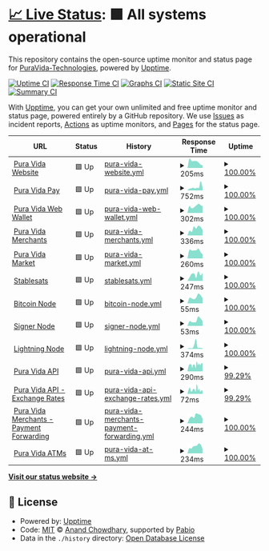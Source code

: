 # [📈 Live Status](https://PuraVida-Technologies.github.io/pura-vida-status): <!--live status--> **🟩 All systems operational**

This repository contains the open-source uptime monitor and status page for [PuraVida-Technologies](https://PuraVida-Technologies.github.io/pura-vida-status), powered by [Upptime](https://github.com/upptime/upptime).

[![Uptime CI](https://github.com/PuraVida-Technologies/pura-vida-status/workflows/Uptime%20CI/badge.svg)](https://github.com/PuraVida-Technologies/pura-vida-status/actions?query=workflow%3A%22Uptime+CI%22)
[![Response Time CI](https://github.com/PuraVida-Technologies/pura-vida-status/workflows/Response%20Time%20CI/badge.svg)](https://github.com/PuraVida-Technologies/pura-vida-status/actions?query=workflow%3A%22Response+Time+CI%22)
[![Graphs CI](https://github.com/PuraVida-Technologies/pura-vida-status/workflows/Graphs%20CI/badge.svg)](https://github.com/PuraVida-Technologies/pura-vida-status/actions?query=workflow%3A%22Graphs+CI%22)
[![Static Site CI](https://github.com/PuraVida-Technologies/pura-vida-status/workflows/Static%20Site%20CI/badge.svg)](https://github.com/PuraVida-Technologies/pura-vida-status/actions?query=workflow%3A%22Static+Site+CI%22)
[![Summary CI](https://github.com/PuraVida-Technologies/pura-vida-status/workflows/Summary%20CI/badge.svg)](https://github.com/PuraVida-Technologies/pura-vida-status/actions?query=workflow%3A%22Summary+CI%22)

With [Upptime](https://upptime.js.org), you can get your own unlimited and free uptime monitor and status page, powered entirely by a GitHub repository. We use [Issues](https://github.com/PuraVida-Technologies/pura-vida-status/issues) as incident reports, [Actions](https://github.com/PuraVida-Technologies/pura-vida-status/actions) as uptime monitors, and [Pages](https://PuraVida-Technologies.github.io/pura-vida-status) for the status page.

<!--start: status pages-->
<!-- This summary is generated by Upptime (https://github.com/upptime/upptime) -->
<!-- Do not edit this manually, your changes will be overwritten -->
<!-- prettier-ignore -->
| URL | Status | History | Response Time | Uptime |
| --- | ------ | ------- | ------------- | ------ |
| <img alt="" src="https://icons.duckduckgo.com/ip3/puravidabitcoin.io.ico" height="13"> [Pura Vida Website](https://puravidabitcoin.io/) | 🟩 Up | [pura-vida-website.yml](https://github.com/PuraVida-Technologies/pura-vida-status/commits/HEAD/history/pura-vida-website.yml) | <details><summary><img alt="Response time graph" src="./graphs/pura-vida-website/response-time-week.png" height="20"> 205ms</summary><br><a href="https://status.puravidabitcoin.io/history/pura-vida-website"><img alt="Response time 331" src="https://img.shields.io/endpoint?url=https%3A%2F%2Fraw.githubusercontent.com%2FPuraVida-Technologies%2Fpura-vida-status%2FHEAD%2Fapi%2Fpura-vida-website%2Fresponse-time.json"></a><br><a href="https://status.puravidabitcoin.io/history/pura-vida-website"><img alt="24-hour response time 87" src="https://img.shields.io/endpoint?url=https%3A%2F%2Fraw.githubusercontent.com%2FPuraVida-Technologies%2Fpura-vida-status%2FHEAD%2Fapi%2Fpura-vida-website%2Fresponse-time-day.json"></a><br><a href="https://status.puravidabitcoin.io/history/pura-vida-website"><img alt="7-day response time 205" src="https://img.shields.io/endpoint?url=https%3A%2F%2Fraw.githubusercontent.com%2FPuraVida-Technologies%2Fpura-vida-status%2FHEAD%2Fapi%2Fpura-vida-website%2Fresponse-time-week.json"></a><br><a href="https://status.puravidabitcoin.io/history/pura-vida-website"><img alt="30-day response time 188" src="https://img.shields.io/endpoint?url=https%3A%2F%2Fraw.githubusercontent.com%2FPuraVida-Technologies%2Fpura-vida-status%2FHEAD%2Fapi%2Fpura-vida-website%2Fresponse-time-month.json"></a><br><a href="https://status.puravidabitcoin.io/history/pura-vida-website"><img alt="1-year response time 200" src="https://img.shields.io/endpoint?url=https%3A%2F%2Fraw.githubusercontent.com%2FPuraVida-Technologies%2Fpura-vida-status%2FHEAD%2Fapi%2Fpura-vida-website%2Fresponse-time-year.json"></a></details> | <details><summary><a href="https://status.puravidabitcoin.io/history/pura-vida-website">100.00%</a></summary><a href="https://status.puravidabitcoin.io/history/pura-vida-website"><img alt="All-time uptime 100.00%" src="https://img.shields.io/endpoint?url=https%3A%2F%2Fraw.githubusercontent.com%2FPuraVida-Technologies%2Fpura-vida-status%2FHEAD%2Fapi%2Fpura-vida-website%2Fuptime.json"></a><br><a href="https://status.puravidabitcoin.io/history/pura-vida-website"><img alt="24-hour uptime 100.00%" src="https://img.shields.io/endpoint?url=https%3A%2F%2Fraw.githubusercontent.com%2FPuraVida-Technologies%2Fpura-vida-status%2FHEAD%2Fapi%2Fpura-vida-website%2Fuptime-day.json"></a><br><a href="https://status.puravidabitcoin.io/history/pura-vida-website"><img alt="7-day uptime 100.00%" src="https://img.shields.io/endpoint?url=https%3A%2F%2Fraw.githubusercontent.com%2FPuraVida-Technologies%2Fpura-vida-status%2FHEAD%2Fapi%2Fpura-vida-website%2Fuptime-week.json"></a><br><a href="https://status.puravidabitcoin.io/history/pura-vida-website"><img alt="30-day uptime 100.00%" src="https://img.shields.io/endpoint?url=https%3A%2F%2Fraw.githubusercontent.com%2FPuraVida-Technologies%2Fpura-vida-status%2FHEAD%2Fapi%2Fpura-vida-website%2Fuptime-month.json"></a><br><a href="https://status.puravidabitcoin.io/history/pura-vida-website"><img alt="1-year uptime 100.00%" src="https://img.shields.io/endpoint?url=https%3A%2F%2Fraw.githubusercontent.com%2FPuraVida-Technologies%2Fpura-vida-status%2FHEAD%2Fapi%2Fpura-vida-website%2Fuptime-year.json"></a></details>
| <img alt="" src="https://icons.duckduckgo.com/ip3/pay.puravidabitcoin.io.ico" height="13"> [Pura Vida Pay](https://pay.puravidabitcoin.io/) | 🟩 Up | [pura-vida-pay.yml](https://github.com/PuraVida-Technologies/pura-vida-status/commits/HEAD/history/pura-vida-pay.yml) | <details><summary><img alt="Response time graph" src="./graphs/pura-vida-pay/response-time-week.png" height="20"> 752ms</summary><br><a href="https://status.puravidabitcoin.io/history/pura-vida-pay"><img alt="Response time 429" src="https://img.shields.io/endpoint?url=https%3A%2F%2Fraw.githubusercontent.com%2FPuraVida-Technologies%2Fpura-vida-status%2FHEAD%2Fapi%2Fpura-vida-pay%2Fresponse-time.json"></a><br><a href="https://status.puravidabitcoin.io/history/pura-vida-pay"><img alt="24-hour response time 615" src="https://img.shields.io/endpoint?url=https%3A%2F%2Fraw.githubusercontent.com%2FPuraVida-Technologies%2Fpura-vida-status%2FHEAD%2Fapi%2Fpura-vida-pay%2Fresponse-time-day.json"></a><br><a href="https://status.puravidabitcoin.io/history/pura-vida-pay"><img alt="7-day response time 752" src="https://img.shields.io/endpoint?url=https%3A%2F%2Fraw.githubusercontent.com%2FPuraVida-Technologies%2Fpura-vida-status%2FHEAD%2Fapi%2Fpura-vida-pay%2Fresponse-time-week.json"></a><br><a href="https://status.puravidabitcoin.io/history/pura-vida-pay"><img alt="30-day response time 684" src="https://img.shields.io/endpoint?url=https%3A%2F%2Fraw.githubusercontent.com%2FPuraVida-Technologies%2Fpura-vida-status%2FHEAD%2Fapi%2Fpura-vida-pay%2Fresponse-time-month.json"></a><br><a href="https://status.puravidabitcoin.io/history/pura-vida-pay"><img alt="1-year response time 455" src="https://img.shields.io/endpoint?url=https%3A%2F%2Fraw.githubusercontent.com%2FPuraVida-Technologies%2Fpura-vida-status%2FHEAD%2Fapi%2Fpura-vida-pay%2Fresponse-time-year.json"></a></details> | <details><summary><a href="https://status.puravidabitcoin.io/history/pura-vida-pay">100.00%</a></summary><a href="https://status.puravidabitcoin.io/history/pura-vida-pay"><img alt="All-time uptime 100.00%" src="https://img.shields.io/endpoint?url=https%3A%2F%2Fraw.githubusercontent.com%2FPuraVida-Technologies%2Fpura-vida-status%2FHEAD%2Fapi%2Fpura-vida-pay%2Fuptime.json"></a><br><a href="https://status.puravidabitcoin.io/history/pura-vida-pay"><img alt="24-hour uptime 100.00%" src="https://img.shields.io/endpoint?url=https%3A%2F%2Fraw.githubusercontent.com%2FPuraVida-Technologies%2Fpura-vida-status%2FHEAD%2Fapi%2Fpura-vida-pay%2Fuptime-day.json"></a><br><a href="https://status.puravidabitcoin.io/history/pura-vida-pay"><img alt="7-day uptime 100.00%" src="https://img.shields.io/endpoint?url=https%3A%2F%2Fraw.githubusercontent.com%2FPuraVida-Technologies%2Fpura-vida-status%2FHEAD%2Fapi%2Fpura-vida-pay%2Fuptime-week.json"></a><br><a href="https://status.puravidabitcoin.io/history/pura-vida-pay"><img alt="30-day uptime 100.00%" src="https://img.shields.io/endpoint?url=https%3A%2F%2Fraw.githubusercontent.com%2FPuraVida-Technologies%2Fpura-vida-status%2FHEAD%2Fapi%2Fpura-vida-pay%2Fuptime-month.json"></a><br><a href="https://status.puravidabitcoin.io/history/pura-vida-pay"><img alt="1-year uptime 100.00%" src="https://img.shields.io/endpoint?url=https%3A%2F%2Fraw.githubusercontent.com%2FPuraVida-Technologies%2Fpura-vida-status%2FHEAD%2Fapi%2Fpura-vida-pay%2Fuptime-year.json"></a></details>
| <img alt="" src="https://icons.duckduckgo.com/ip3/wallet.puravidabitcoin.io.ico" height="13"> [Pura Vida Web Wallet](https://wallet.puravidabitcoin.io/) | 🟩 Up | [pura-vida-web-wallet.yml](https://github.com/PuraVida-Technologies/pura-vida-status/commits/HEAD/history/pura-vida-web-wallet.yml) | <details><summary><img alt="Response time graph" src="./graphs/pura-vida-web-wallet/response-time-week.png" height="20"> 302ms</summary><br><a href="https://status.puravidabitcoin.io/history/pura-vida-web-wallet"><img alt="Response time 276" src="https://img.shields.io/endpoint?url=https%3A%2F%2Fraw.githubusercontent.com%2FPuraVida-Technologies%2Fpura-vida-status%2FHEAD%2Fapi%2Fpura-vida-web-wallet%2Fresponse-time.json"></a><br><a href="https://status.puravidabitcoin.io/history/pura-vida-web-wallet"><img alt="24-hour response time 300" src="https://img.shields.io/endpoint?url=https%3A%2F%2Fraw.githubusercontent.com%2FPuraVida-Technologies%2Fpura-vida-status%2FHEAD%2Fapi%2Fpura-vida-web-wallet%2Fresponse-time-day.json"></a><br><a href="https://status.puravidabitcoin.io/history/pura-vida-web-wallet"><img alt="7-day response time 302" src="https://img.shields.io/endpoint?url=https%3A%2F%2Fraw.githubusercontent.com%2FPuraVida-Technologies%2Fpura-vida-status%2FHEAD%2Fapi%2Fpura-vida-web-wallet%2Fresponse-time-week.json"></a><br><a href="https://status.puravidabitcoin.io/history/pura-vida-web-wallet"><img alt="30-day response time 299" src="https://img.shields.io/endpoint?url=https%3A%2F%2Fraw.githubusercontent.com%2FPuraVida-Technologies%2Fpura-vida-status%2FHEAD%2Fapi%2Fpura-vida-web-wallet%2Fresponse-time-month.json"></a><br><a href="https://status.puravidabitcoin.io/history/pura-vida-web-wallet"><img alt="1-year response time 250" src="https://img.shields.io/endpoint?url=https%3A%2F%2Fraw.githubusercontent.com%2FPuraVida-Technologies%2Fpura-vida-status%2FHEAD%2Fapi%2Fpura-vida-web-wallet%2Fresponse-time-year.json"></a></details> | <details><summary><a href="https://status.puravidabitcoin.io/history/pura-vida-web-wallet">100.00%</a></summary><a href="https://status.puravidabitcoin.io/history/pura-vida-web-wallet"><img alt="All-time uptime 100.00%" src="https://img.shields.io/endpoint?url=https%3A%2F%2Fraw.githubusercontent.com%2FPuraVida-Technologies%2Fpura-vida-status%2FHEAD%2Fapi%2Fpura-vida-web-wallet%2Fuptime.json"></a><br><a href="https://status.puravidabitcoin.io/history/pura-vida-web-wallet"><img alt="24-hour uptime 100.00%" src="https://img.shields.io/endpoint?url=https%3A%2F%2Fraw.githubusercontent.com%2FPuraVida-Technologies%2Fpura-vida-status%2FHEAD%2Fapi%2Fpura-vida-web-wallet%2Fuptime-day.json"></a><br><a href="https://status.puravidabitcoin.io/history/pura-vida-web-wallet"><img alt="7-day uptime 100.00%" src="https://img.shields.io/endpoint?url=https%3A%2F%2Fraw.githubusercontent.com%2FPuraVida-Technologies%2Fpura-vida-status%2FHEAD%2Fapi%2Fpura-vida-web-wallet%2Fuptime-week.json"></a><br><a href="https://status.puravidabitcoin.io/history/pura-vida-web-wallet"><img alt="30-day uptime 100.00%" src="https://img.shields.io/endpoint?url=https%3A%2F%2Fraw.githubusercontent.com%2FPuraVida-Technologies%2Fpura-vida-status%2FHEAD%2Fapi%2Fpura-vida-web-wallet%2Fuptime-month.json"></a><br><a href="https://status.puravidabitcoin.io/history/pura-vida-web-wallet"><img alt="1-year uptime 100.00%" src="https://img.shields.io/endpoint?url=https%3A%2F%2Fraw.githubusercontent.com%2FPuraVida-Technologies%2Fpura-vida-status%2FHEAD%2Fapi%2Fpura-vida-web-wallet%2Fuptime-year.json"></a></details>
| <img alt="" src="https://icons.duckduckgo.com/ip3/merchants.puravidabitcoin.io.ico" height="13"> [Pura Vida Merchants](https://merchants.puravidabitcoin.io/) | 🟩 Up | [pura-vida-merchants.yml](https://github.com/PuraVida-Technologies/pura-vida-status/commits/HEAD/history/pura-vida-merchants.yml) | <details><summary><img alt="Response time graph" src="./graphs/pura-vida-merchants/response-time-week.png" height="20"> 336ms</summary><br><a href="https://status.puravidabitcoin.io/history/pura-vida-merchants"><img alt="Response time 384" src="https://img.shields.io/endpoint?url=https%3A%2F%2Fraw.githubusercontent.com%2FPuraVida-Technologies%2Fpura-vida-status%2FHEAD%2Fapi%2Fpura-vida-merchants%2Fresponse-time.json"></a><br><a href="https://status.puravidabitcoin.io/history/pura-vida-merchants"><img alt="24-hour response time 269" src="https://img.shields.io/endpoint?url=https%3A%2F%2Fraw.githubusercontent.com%2FPuraVida-Technologies%2Fpura-vida-status%2FHEAD%2Fapi%2Fpura-vida-merchants%2Fresponse-time-day.json"></a><br><a href="https://status.puravidabitcoin.io/history/pura-vida-merchants"><img alt="7-day response time 336" src="https://img.shields.io/endpoint?url=https%3A%2F%2Fraw.githubusercontent.com%2FPuraVida-Technologies%2Fpura-vida-status%2FHEAD%2Fapi%2Fpura-vida-merchants%2Fresponse-time-week.json"></a><br><a href="https://status.puravidabitcoin.io/history/pura-vida-merchants"><img alt="30-day response time 384" src="https://img.shields.io/endpoint?url=https%3A%2F%2Fraw.githubusercontent.com%2FPuraVida-Technologies%2Fpura-vida-status%2FHEAD%2Fapi%2Fpura-vida-merchants%2Fresponse-time-month.json"></a><br><a href="https://status.puravidabitcoin.io/history/pura-vida-merchants"><img alt="1-year response time 368" src="https://img.shields.io/endpoint?url=https%3A%2F%2Fraw.githubusercontent.com%2FPuraVida-Technologies%2Fpura-vida-status%2FHEAD%2Fapi%2Fpura-vida-merchants%2Fresponse-time-year.json"></a></details> | <details><summary><a href="https://status.puravidabitcoin.io/history/pura-vida-merchants">100.00%</a></summary><a href="https://status.puravidabitcoin.io/history/pura-vida-merchants"><img alt="All-time uptime 98.05%" src="https://img.shields.io/endpoint?url=https%3A%2F%2Fraw.githubusercontent.com%2FPuraVida-Technologies%2Fpura-vida-status%2FHEAD%2Fapi%2Fpura-vida-merchants%2Fuptime.json"></a><br><a href="https://status.puravidabitcoin.io/history/pura-vida-merchants"><img alt="24-hour uptime 100.00%" src="https://img.shields.io/endpoint?url=https%3A%2F%2Fraw.githubusercontent.com%2FPuraVida-Technologies%2Fpura-vida-status%2FHEAD%2Fapi%2Fpura-vida-merchants%2Fuptime-day.json"></a><br><a href="https://status.puravidabitcoin.io/history/pura-vida-merchants"><img alt="7-day uptime 100.00%" src="https://img.shields.io/endpoint?url=https%3A%2F%2Fraw.githubusercontent.com%2FPuraVida-Technologies%2Fpura-vida-status%2FHEAD%2Fapi%2Fpura-vida-merchants%2Fuptime-week.json"></a><br><a href="https://status.puravidabitcoin.io/history/pura-vida-merchants"><img alt="30-day uptime 100.00%" src="https://img.shields.io/endpoint?url=https%3A%2F%2Fraw.githubusercontent.com%2FPuraVida-Technologies%2Fpura-vida-status%2FHEAD%2Fapi%2Fpura-vida-merchants%2Fuptime-month.json"></a><br><a href="https://status.puravidabitcoin.io/history/pura-vida-merchants"><img alt="1-year uptime 99.58%" src="https://img.shields.io/endpoint?url=https%3A%2F%2Fraw.githubusercontent.com%2FPuraVida-Technologies%2Fpura-vida-status%2FHEAD%2Fapi%2Fpura-vida-merchants%2Fuptime-year.json"></a></details>
| <img alt="" src="https://icons.duckduckgo.com/ip3/market.puravidabitcoin.io.ico" height="13"> [Pura Vida Market](https://market.puravidabitcoin.io/) | 🟩 Up | [pura-vida-market.yml](https://github.com/PuraVida-Technologies/pura-vida-status/commits/HEAD/history/pura-vida-market.yml) | <details><summary><img alt="Response time graph" src="./graphs/pura-vida-market/response-time-week.png" height="20"> 260ms</summary><br><a href="https://status.puravidabitcoin.io/history/pura-vida-market"><img alt="Response time 254" src="https://img.shields.io/endpoint?url=https%3A%2F%2Fraw.githubusercontent.com%2FPuraVida-Technologies%2Fpura-vida-status%2FHEAD%2Fapi%2Fpura-vida-market%2Fresponse-time.json"></a><br><a href="https://status.puravidabitcoin.io/history/pura-vida-market"><img alt="24-hour response time 132" src="https://img.shields.io/endpoint?url=https%3A%2F%2Fraw.githubusercontent.com%2FPuraVida-Technologies%2Fpura-vida-status%2FHEAD%2Fapi%2Fpura-vida-market%2Fresponse-time-day.json"></a><br><a href="https://status.puravidabitcoin.io/history/pura-vida-market"><img alt="7-day response time 260" src="https://img.shields.io/endpoint?url=https%3A%2F%2Fraw.githubusercontent.com%2FPuraVida-Technologies%2Fpura-vida-status%2FHEAD%2Fapi%2Fpura-vida-market%2Fresponse-time-week.json"></a><br><a href="https://status.puravidabitcoin.io/history/pura-vida-market"><img alt="30-day response time 267" src="https://img.shields.io/endpoint?url=https%3A%2F%2Fraw.githubusercontent.com%2FPuraVida-Technologies%2Fpura-vida-status%2FHEAD%2Fapi%2Fpura-vida-market%2Fresponse-time-month.json"></a><br><a href="https://status.puravidabitcoin.io/history/pura-vida-market"><img alt="1-year response time 226" src="https://img.shields.io/endpoint?url=https%3A%2F%2Fraw.githubusercontent.com%2FPuraVida-Technologies%2Fpura-vida-status%2FHEAD%2Fapi%2Fpura-vida-market%2Fresponse-time-year.json"></a></details> | <details><summary><a href="https://status.puravidabitcoin.io/history/pura-vida-market">100.00%</a></summary><a href="https://status.puravidabitcoin.io/history/pura-vida-market"><img alt="All-time uptime 100.00%" src="https://img.shields.io/endpoint?url=https%3A%2F%2Fraw.githubusercontent.com%2FPuraVida-Technologies%2Fpura-vida-status%2FHEAD%2Fapi%2Fpura-vida-market%2Fuptime.json"></a><br><a href="https://status.puravidabitcoin.io/history/pura-vida-market"><img alt="24-hour uptime 100.00%" src="https://img.shields.io/endpoint?url=https%3A%2F%2Fraw.githubusercontent.com%2FPuraVida-Technologies%2Fpura-vida-status%2FHEAD%2Fapi%2Fpura-vida-market%2Fuptime-day.json"></a><br><a href="https://status.puravidabitcoin.io/history/pura-vida-market"><img alt="7-day uptime 100.00%" src="https://img.shields.io/endpoint?url=https%3A%2F%2Fraw.githubusercontent.com%2FPuraVida-Technologies%2Fpura-vida-status%2FHEAD%2Fapi%2Fpura-vida-market%2Fuptime-week.json"></a><br><a href="https://status.puravidabitcoin.io/history/pura-vida-market"><img alt="30-day uptime 100.00%" src="https://img.shields.io/endpoint?url=https%3A%2F%2Fraw.githubusercontent.com%2FPuraVida-Technologies%2Fpura-vida-status%2FHEAD%2Fapi%2Fpura-vida-market%2Fuptime-month.json"></a><br><a href="https://status.puravidabitcoin.io/history/pura-vida-market"><img alt="1-year uptime 100.00%" src="https://img.shields.io/endpoint?url=https%3A%2F%2Fraw.githubusercontent.com%2FPuraVida-Technologies%2Fpura-vida-status%2FHEAD%2Fapi%2Fpura-vida-market%2Fuptime-year.json"></a></details>
| <img alt="" src="https://icons.duckduckgo.com/ip3/aegis.puravidabitcoin.io.ico" height="13"> [Stablesats](https://aegis.puravidabitcoin.io/health/stablesats) | 🟩 Up | [stablesats.yml](https://github.com/PuraVida-Technologies/pura-vida-status/commits/HEAD/history/stablesats.yml) | <details><summary><img alt="Response time graph" src="./graphs/stablesats/response-time-week.png" height="20"> 247ms</summary><br><a href="https://status.puravidabitcoin.io/history/stablesats"><img alt="Response time 244" src="https://img.shields.io/endpoint?url=https%3A%2F%2Fraw.githubusercontent.com%2FPuraVida-Technologies%2Fpura-vida-status%2FHEAD%2Fapi%2Fstablesats%2Fresponse-time.json"></a><br><a href="https://status.puravidabitcoin.io/history/stablesats"><img alt="24-hour response time 313" src="https://img.shields.io/endpoint?url=https%3A%2F%2Fraw.githubusercontent.com%2FPuraVida-Technologies%2Fpura-vida-status%2FHEAD%2Fapi%2Fstablesats%2Fresponse-time-day.json"></a><br><a href="https://status.puravidabitcoin.io/history/stablesats"><img alt="7-day response time 247" src="https://img.shields.io/endpoint?url=https%3A%2F%2Fraw.githubusercontent.com%2FPuraVida-Technologies%2Fpura-vida-status%2FHEAD%2Fapi%2Fstablesats%2Fresponse-time-week.json"></a><br><a href="https://status.puravidabitcoin.io/history/stablesats"><img alt="30-day response time 258" src="https://img.shields.io/endpoint?url=https%3A%2F%2Fraw.githubusercontent.com%2FPuraVida-Technologies%2Fpura-vida-status%2FHEAD%2Fapi%2Fstablesats%2Fresponse-time-month.json"></a><br><a href="https://status.puravidabitcoin.io/history/stablesats"><img alt="1-year response time 244" src="https://img.shields.io/endpoint?url=https%3A%2F%2Fraw.githubusercontent.com%2FPuraVida-Technologies%2Fpura-vida-status%2FHEAD%2Fapi%2Fstablesats%2Fresponse-time-year.json"></a></details> | <details><summary><a href="https://status.puravidabitcoin.io/history/stablesats">100.00%</a></summary><a href="https://status.puravidabitcoin.io/history/stablesats"><img alt="All-time uptime 99.35%" src="https://img.shields.io/endpoint?url=https%3A%2F%2Fraw.githubusercontent.com%2FPuraVida-Technologies%2Fpura-vida-status%2FHEAD%2Fapi%2Fstablesats%2Fuptime.json"></a><br><a href="https://status.puravidabitcoin.io/history/stablesats"><img alt="24-hour uptime 100.00%" src="https://img.shields.io/endpoint?url=https%3A%2F%2Fraw.githubusercontent.com%2FPuraVida-Technologies%2Fpura-vida-status%2FHEAD%2Fapi%2Fstablesats%2Fuptime-day.json"></a><br><a href="https://status.puravidabitcoin.io/history/stablesats"><img alt="7-day uptime 100.00%" src="https://img.shields.io/endpoint?url=https%3A%2F%2Fraw.githubusercontent.com%2FPuraVida-Technologies%2Fpura-vida-status%2FHEAD%2Fapi%2Fstablesats%2Fuptime-week.json"></a><br><a href="https://status.puravidabitcoin.io/history/stablesats"><img alt="30-day uptime 100.00%" src="https://img.shields.io/endpoint?url=https%3A%2F%2Fraw.githubusercontent.com%2FPuraVida-Technologies%2Fpura-vida-status%2FHEAD%2Fapi%2Fstablesats%2Fuptime-month.json"></a><br><a href="https://status.puravidabitcoin.io/history/stablesats"><img alt="1-year uptime 99.35%" src="https://img.shields.io/endpoint?url=https%3A%2F%2Fraw.githubusercontent.com%2FPuraVida-Technologies%2Fpura-vida-status%2FHEAD%2Fapi%2Fstablesats%2Fuptime-year.json"></a></details>
| <img alt="" src="https://icons.duckduckgo.com/ip3/aegis.puravidabitcoin.io.ico" height="13"> [Bitcoin Node](https://aegis.puravidabitcoin.io/health/bitcoind) | 🟩 Up | [bitcoin-node.yml](https://github.com/PuraVida-Technologies/pura-vida-status/commits/HEAD/history/bitcoin-node.yml) | <details><summary><img alt="Response time graph" src="./graphs/bitcoin-node/response-time-week.png" height="20"> 55ms</summary><br><a href="https://status.puravidabitcoin.io/history/bitcoin-node"><img alt="Response time 121" src="https://img.shields.io/endpoint?url=https%3A%2F%2Fraw.githubusercontent.com%2FPuraVida-Technologies%2Fpura-vida-status%2FHEAD%2Fapi%2Fbitcoin-node%2Fresponse-time.json"></a><br><a href="https://status.puravidabitcoin.io/history/bitcoin-node"><img alt="24-hour response time 45" src="https://img.shields.io/endpoint?url=https%3A%2F%2Fraw.githubusercontent.com%2FPuraVida-Technologies%2Fpura-vida-status%2FHEAD%2Fapi%2Fbitcoin-node%2Fresponse-time-day.json"></a><br><a href="https://status.puravidabitcoin.io/history/bitcoin-node"><img alt="7-day response time 55" src="https://img.shields.io/endpoint?url=https%3A%2F%2Fraw.githubusercontent.com%2FPuraVida-Technologies%2Fpura-vida-status%2FHEAD%2Fapi%2Fbitcoin-node%2Fresponse-time-week.json"></a><br><a href="https://status.puravidabitcoin.io/history/bitcoin-node"><img alt="30-day response time 59" src="https://img.shields.io/endpoint?url=https%3A%2F%2Fraw.githubusercontent.com%2FPuraVida-Technologies%2Fpura-vida-status%2FHEAD%2Fapi%2Fbitcoin-node%2Fresponse-time-month.json"></a><br><a href="https://status.puravidabitcoin.io/history/bitcoin-node"><img alt="1-year response time 121" src="https://img.shields.io/endpoint?url=https%3A%2F%2Fraw.githubusercontent.com%2FPuraVida-Technologies%2Fpura-vida-status%2FHEAD%2Fapi%2Fbitcoin-node%2Fresponse-time-year.json"></a></details> | <details><summary><a href="https://status.puravidabitcoin.io/history/bitcoin-node">100.00%</a></summary><a href="https://status.puravidabitcoin.io/history/bitcoin-node"><img alt="All-time uptime 99.28%" src="https://img.shields.io/endpoint?url=https%3A%2F%2Fraw.githubusercontent.com%2FPuraVida-Technologies%2Fpura-vida-status%2FHEAD%2Fapi%2Fbitcoin-node%2Fuptime.json"></a><br><a href="https://status.puravidabitcoin.io/history/bitcoin-node"><img alt="24-hour uptime 100.00%" src="https://img.shields.io/endpoint?url=https%3A%2F%2Fraw.githubusercontent.com%2FPuraVida-Technologies%2Fpura-vida-status%2FHEAD%2Fapi%2Fbitcoin-node%2Fuptime-day.json"></a><br><a href="https://status.puravidabitcoin.io/history/bitcoin-node"><img alt="7-day uptime 100.00%" src="https://img.shields.io/endpoint?url=https%3A%2F%2Fraw.githubusercontent.com%2FPuraVida-Technologies%2Fpura-vida-status%2FHEAD%2Fapi%2Fbitcoin-node%2Fuptime-week.json"></a><br><a href="https://status.puravidabitcoin.io/history/bitcoin-node"><img alt="30-day uptime 100.00%" src="https://img.shields.io/endpoint?url=https%3A%2F%2Fraw.githubusercontent.com%2FPuraVida-Technologies%2Fpura-vida-status%2FHEAD%2Fapi%2Fbitcoin-node%2Fuptime-month.json"></a><br><a href="https://status.puravidabitcoin.io/history/bitcoin-node"><img alt="1-year uptime 99.28%" src="https://img.shields.io/endpoint?url=https%3A%2F%2Fraw.githubusercontent.com%2FPuraVida-Technologies%2Fpura-vida-status%2FHEAD%2Fapi%2Fbitcoin-node%2Fuptime-year.json"></a></details>
| <img alt="" src="https://icons.duckduckgo.com/ip3/aegis.puravidabitcoin.io.ico" height="13"> [Signer Node](https://aegis.puravidabitcoin.io/health/bitcoind-signer) | 🟩 Up | [signer-node.yml](https://github.com/PuraVida-Technologies/pura-vida-status/commits/HEAD/history/signer-node.yml) | <details><summary><img alt="Response time graph" src="./graphs/signer-node/response-time-week.png" height="20"> 53ms</summary><br><a href="https://status.puravidabitcoin.io/history/signer-node"><img alt="Response time 76" src="https://img.shields.io/endpoint?url=https%3A%2F%2Fraw.githubusercontent.com%2FPuraVida-Technologies%2Fpura-vida-status%2FHEAD%2Fapi%2Fsigner-node%2Fresponse-time.json"></a><br><a href="https://status.puravidabitcoin.io/history/signer-node"><img alt="24-hour response time 46" src="https://img.shields.io/endpoint?url=https%3A%2F%2Fraw.githubusercontent.com%2FPuraVida-Technologies%2Fpura-vida-status%2FHEAD%2Fapi%2Fsigner-node%2Fresponse-time-day.json"></a><br><a href="https://status.puravidabitcoin.io/history/signer-node"><img alt="7-day response time 53" src="https://img.shields.io/endpoint?url=https%3A%2F%2Fraw.githubusercontent.com%2FPuraVida-Technologies%2Fpura-vida-status%2FHEAD%2Fapi%2Fsigner-node%2Fresponse-time-week.json"></a><br><a href="https://status.puravidabitcoin.io/history/signer-node"><img alt="30-day response time 58" src="https://img.shields.io/endpoint?url=https%3A%2F%2Fraw.githubusercontent.com%2FPuraVida-Technologies%2Fpura-vida-status%2FHEAD%2Fapi%2Fsigner-node%2Fresponse-time-month.json"></a><br><a href="https://status.puravidabitcoin.io/history/signer-node"><img alt="1-year response time 76" src="https://img.shields.io/endpoint?url=https%3A%2F%2Fraw.githubusercontent.com%2FPuraVida-Technologies%2Fpura-vida-status%2FHEAD%2Fapi%2Fsigner-node%2Fresponse-time-year.json"></a></details> | <details><summary><a href="https://status.puravidabitcoin.io/history/signer-node">100.00%</a></summary><a href="https://status.puravidabitcoin.io/history/signer-node"><img alt="All-time uptime 99.30%" src="https://img.shields.io/endpoint?url=https%3A%2F%2Fraw.githubusercontent.com%2FPuraVida-Technologies%2Fpura-vida-status%2FHEAD%2Fapi%2Fsigner-node%2Fuptime.json"></a><br><a href="https://status.puravidabitcoin.io/history/signer-node"><img alt="24-hour uptime 100.00%" src="https://img.shields.io/endpoint?url=https%3A%2F%2Fraw.githubusercontent.com%2FPuraVida-Technologies%2Fpura-vida-status%2FHEAD%2Fapi%2Fsigner-node%2Fuptime-day.json"></a><br><a href="https://status.puravidabitcoin.io/history/signer-node"><img alt="7-day uptime 100.00%" src="https://img.shields.io/endpoint?url=https%3A%2F%2Fraw.githubusercontent.com%2FPuraVida-Technologies%2Fpura-vida-status%2FHEAD%2Fapi%2Fsigner-node%2Fuptime-week.json"></a><br><a href="https://status.puravidabitcoin.io/history/signer-node"><img alt="30-day uptime 100.00%" src="https://img.shields.io/endpoint?url=https%3A%2F%2Fraw.githubusercontent.com%2FPuraVida-Technologies%2Fpura-vida-status%2FHEAD%2Fapi%2Fsigner-node%2Fuptime-month.json"></a><br><a href="https://status.puravidabitcoin.io/history/signer-node"><img alt="1-year uptime 99.30%" src="https://img.shields.io/endpoint?url=https%3A%2F%2Fraw.githubusercontent.com%2FPuraVida-Technologies%2Fpura-vida-status%2FHEAD%2Fapi%2Fsigner-node%2Fuptime-year.json"></a></details>
| <img alt="" src="https://icons.duckduckgo.com/ip3/aegis.puravidabitcoin.io.ico" height="13"> [Lightning Node](https://aegis.puravidabitcoin.io/health/lnd) | 🟩 Up | [lightning-node.yml](https://github.com/PuraVida-Technologies/pura-vida-status/commits/HEAD/history/lightning-node.yml) | <details><summary><img alt="Response time graph" src="./graphs/lightning-node/response-time-week.png" height="20"> 374ms</summary><br><a href="https://status.puravidabitcoin.io/history/lightning-node"><img alt="Response time 947" src="https://img.shields.io/endpoint?url=https%3A%2F%2Fraw.githubusercontent.com%2FPuraVida-Technologies%2Fpura-vida-status%2FHEAD%2Fapi%2Flightning-node%2Fresponse-time.json"></a><br><a href="https://status.puravidabitcoin.io/history/lightning-node"><img alt="24-hour response time 109" src="https://img.shields.io/endpoint?url=https%3A%2F%2Fraw.githubusercontent.com%2FPuraVida-Technologies%2Fpura-vida-status%2FHEAD%2Fapi%2Flightning-node%2Fresponse-time-day.json"></a><br><a href="https://status.puravidabitcoin.io/history/lightning-node"><img alt="7-day response time 374" src="https://img.shields.io/endpoint?url=https%3A%2F%2Fraw.githubusercontent.com%2FPuraVida-Technologies%2Fpura-vida-status%2FHEAD%2Fapi%2Flightning-node%2Fresponse-time-week.json"></a><br><a href="https://status.puravidabitcoin.io/history/lightning-node"><img alt="30-day response time 199" src="https://img.shields.io/endpoint?url=https%3A%2F%2Fraw.githubusercontent.com%2FPuraVida-Technologies%2Fpura-vida-status%2FHEAD%2Fapi%2Flightning-node%2Fresponse-time-month.json"></a><br><a href="https://status.puravidabitcoin.io/history/lightning-node"><img alt="1-year response time 947" src="https://img.shields.io/endpoint?url=https%3A%2F%2Fraw.githubusercontent.com%2FPuraVida-Technologies%2Fpura-vida-status%2FHEAD%2Fapi%2Flightning-node%2Fresponse-time-year.json"></a></details> | <details><summary><a href="https://status.puravidabitcoin.io/history/lightning-node">100.00%</a></summary><a href="https://status.puravidabitcoin.io/history/lightning-node"><img alt="All-time uptime 99.30%" src="https://img.shields.io/endpoint?url=https%3A%2F%2Fraw.githubusercontent.com%2FPuraVida-Technologies%2Fpura-vida-status%2FHEAD%2Fapi%2Flightning-node%2Fuptime.json"></a><br><a href="https://status.puravidabitcoin.io/history/lightning-node"><img alt="24-hour uptime 100.00%" src="https://img.shields.io/endpoint?url=https%3A%2F%2Fraw.githubusercontent.com%2FPuraVida-Technologies%2Fpura-vida-status%2FHEAD%2Fapi%2Flightning-node%2Fuptime-day.json"></a><br><a href="https://status.puravidabitcoin.io/history/lightning-node"><img alt="7-day uptime 100.00%" src="https://img.shields.io/endpoint?url=https%3A%2F%2Fraw.githubusercontent.com%2FPuraVida-Technologies%2Fpura-vida-status%2FHEAD%2Fapi%2Flightning-node%2Fuptime-week.json"></a><br><a href="https://status.puravidabitcoin.io/history/lightning-node"><img alt="30-day uptime 100.00%" src="https://img.shields.io/endpoint?url=https%3A%2F%2Fraw.githubusercontent.com%2FPuraVida-Technologies%2Fpura-vida-status%2FHEAD%2Fapi%2Flightning-node%2Fuptime-month.json"></a><br><a href="https://status.puravidabitcoin.io/history/lightning-node"><img alt="1-year uptime 99.30%" src="https://img.shields.io/endpoint?url=https%3A%2F%2Fraw.githubusercontent.com%2FPuraVida-Technologies%2Fpura-vida-status%2FHEAD%2Fapi%2Flightning-node%2Fuptime-year.json"></a></details>
| <img alt="" src="https://icons.duckduckgo.com/ip3/api.puravidabitcoin.io.ico" height="13"> [Pura Vida API](https://api.puravidabitcoin.io/graphql) | 🟩 Up | [pura-vida-api.yml](https://github.com/PuraVida-Technologies/pura-vida-status/commits/HEAD/history/pura-vida-api.yml) | <details><summary><img alt="Response time graph" src="./graphs/pura-vida-api/response-time-week.png" height="20"> 290ms</summary><br><a href="https://status.puravidabitcoin.io/history/pura-vida-api"><img alt="Response time 277" src="https://img.shields.io/endpoint?url=https%3A%2F%2Fraw.githubusercontent.com%2FPuraVida-Technologies%2Fpura-vida-status%2FHEAD%2Fapi%2Fpura-vida-api%2Fresponse-time.json"></a><br><a href="https://status.puravidabitcoin.io/history/pura-vida-api"><img alt="24-hour response time 308" src="https://img.shields.io/endpoint?url=https%3A%2F%2Fraw.githubusercontent.com%2FPuraVida-Technologies%2Fpura-vida-status%2FHEAD%2Fapi%2Fpura-vida-api%2Fresponse-time-day.json"></a><br><a href="https://status.puravidabitcoin.io/history/pura-vida-api"><img alt="7-day response time 290" src="https://img.shields.io/endpoint?url=https%3A%2F%2Fraw.githubusercontent.com%2FPuraVida-Technologies%2Fpura-vida-status%2FHEAD%2Fapi%2Fpura-vida-api%2Fresponse-time-week.json"></a><br><a href="https://status.puravidabitcoin.io/history/pura-vida-api"><img alt="30-day response time 280" src="https://img.shields.io/endpoint?url=https%3A%2F%2Fraw.githubusercontent.com%2FPuraVida-Technologies%2Fpura-vida-status%2FHEAD%2Fapi%2Fpura-vida-api%2Fresponse-time-month.json"></a><br><a href="https://status.puravidabitcoin.io/history/pura-vida-api"><img alt="1-year response time 277" src="https://img.shields.io/endpoint?url=https%3A%2F%2Fraw.githubusercontent.com%2FPuraVida-Technologies%2Fpura-vida-status%2FHEAD%2Fapi%2Fpura-vida-api%2Fresponse-time-year.json"></a></details> | <details><summary><a href="https://status.puravidabitcoin.io/history/pura-vida-api">99.29%</a></summary><a href="https://status.puravidabitcoin.io/history/pura-vida-api"><img alt="All-time uptime 99.98%" src="https://img.shields.io/endpoint?url=https%3A%2F%2Fraw.githubusercontent.com%2FPuraVida-Technologies%2Fpura-vida-status%2FHEAD%2Fapi%2Fpura-vida-api%2Fuptime.json"></a><br><a href="https://status.puravidabitcoin.io/history/pura-vida-api"><img alt="24-hour uptime 95.01%" src="https://img.shields.io/endpoint?url=https%3A%2F%2Fraw.githubusercontent.com%2FPuraVida-Technologies%2Fpura-vida-status%2FHEAD%2Fapi%2Fpura-vida-api%2Fuptime-day.json"></a><br><a href="https://status.puravidabitcoin.io/history/pura-vida-api"><img alt="7-day uptime 99.29%" src="https://img.shields.io/endpoint?url=https%3A%2F%2Fraw.githubusercontent.com%2FPuraVida-Technologies%2Fpura-vida-status%2FHEAD%2Fapi%2Fpura-vida-api%2Fuptime-week.json"></a><br><a href="https://status.puravidabitcoin.io/history/pura-vida-api"><img alt="30-day uptime 99.84%" src="https://img.shields.io/endpoint?url=https%3A%2F%2Fraw.githubusercontent.com%2FPuraVida-Technologies%2Fpura-vida-status%2FHEAD%2Fapi%2Fpura-vida-api%2Fuptime-month.json"></a><br><a href="https://status.puravidabitcoin.io/history/pura-vida-api"><img alt="1-year uptime 99.98%" src="https://img.shields.io/endpoint?url=https%3A%2F%2Fraw.githubusercontent.com%2FPuraVida-Technologies%2Fpura-vida-status%2FHEAD%2Fapi%2Fpura-vida-api%2Fuptime-year.json"></a></details>
| <img alt="" src="https://icons.duckduckgo.com/ip3/api.puravidabitcoin.io.ico" height="13"> [Pura Vida API - Exchange Rates](https://api.puravidabitcoin.io/graphql) | 🟩 Up | [pura-vida-api-exchange-rates.yml](https://github.com/PuraVida-Technologies/pura-vida-status/commits/HEAD/history/pura-vida-api-exchange-rates.yml) | <details><summary><img alt="Response time graph" src="./graphs/pura-vida-api-exchange-rates/response-time-week.png" height="20"> 72ms</summary><br><a href="https://status.puravidabitcoin.io/history/pura-vida-api-exchange-rates"><img alt="Response time 69" src="https://img.shields.io/endpoint?url=https%3A%2F%2Fraw.githubusercontent.com%2FPuraVida-Technologies%2Fpura-vida-status%2FHEAD%2Fapi%2Fpura-vida-api-exchange-rates%2Fresponse-time.json"></a><br><a href="https://status.puravidabitcoin.io/history/pura-vida-api-exchange-rates"><img alt="24-hour response time 71" src="https://img.shields.io/endpoint?url=https%3A%2F%2Fraw.githubusercontent.com%2FPuraVida-Technologies%2Fpura-vida-status%2FHEAD%2Fapi%2Fpura-vida-api-exchange-rates%2Fresponse-time-day.json"></a><br><a href="https://status.puravidabitcoin.io/history/pura-vida-api-exchange-rates"><img alt="7-day response time 72" src="https://img.shields.io/endpoint?url=https%3A%2F%2Fraw.githubusercontent.com%2FPuraVida-Technologies%2Fpura-vida-status%2FHEAD%2Fapi%2Fpura-vida-api-exchange-rates%2Fresponse-time-week.json"></a><br><a href="https://status.puravidabitcoin.io/history/pura-vida-api-exchange-rates"><img alt="30-day response time 69" src="https://img.shields.io/endpoint?url=https%3A%2F%2Fraw.githubusercontent.com%2FPuraVida-Technologies%2Fpura-vida-status%2FHEAD%2Fapi%2Fpura-vida-api-exchange-rates%2Fresponse-time-month.json"></a><br><a href="https://status.puravidabitcoin.io/history/pura-vida-api-exchange-rates"><img alt="1-year response time 69" src="https://img.shields.io/endpoint?url=https%3A%2F%2Fraw.githubusercontent.com%2FPuraVida-Technologies%2Fpura-vida-status%2FHEAD%2Fapi%2Fpura-vida-api-exchange-rates%2Fresponse-time-year.json"></a></details> | <details><summary><a href="https://status.puravidabitcoin.io/history/pura-vida-api-exchange-rates">99.29%</a></summary><a href="https://status.puravidabitcoin.io/history/pura-vida-api-exchange-rates"><img alt="All-time uptime 99.96%" src="https://img.shields.io/endpoint?url=https%3A%2F%2Fraw.githubusercontent.com%2FPuraVida-Technologies%2Fpura-vida-status%2FHEAD%2Fapi%2Fpura-vida-api-exchange-rates%2Fuptime.json"></a><br><a href="https://status.puravidabitcoin.io/history/pura-vida-api-exchange-rates"><img alt="24-hour uptime 95.01%" src="https://img.shields.io/endpoint?url=https%3A%2F%2Fraw.githubusercontent.com%2FPuraVida-Technologies%2Fpura-vida-status%2FHEAD%2Fapi%2Fpura-vida-api-exchange-rates%2Fuptime-day.json"></a><br><a href="https://status.puravidabitcoin.io/history/pura-vida-api-exchange-rates"><img alt="7-day uptime 99.29%" src="https://img.shields.io/endpoint?url=https%3A%2F%2Fraw.githubusercontent.com%2FPuraVida-Technologies%2Fpura-vida-status%2FHEAD%2Fapi%2Fpura-vida-api-exchange-rates%2Fuptime-week.json"></a><br><a href="https://status.puravidabitcoin.io/history/pura-vida-api-exchange-rates"><img alt="30-day uptime 99.84%" src="https://img.shields.io/endpoint?url=https%3A%2F%2Fraw.githubusercontent.com%2FPuraVida-Technologies%2Fpura-vida-status%2FHEAD%2Fapi%2Fpura-vida-api-exchange-rates%2Fuptime-month.json"></a><br><a href="https://status.puravidabitcoin.io/history/pura-vida-api-exchange-rates"><img alt="1-year uptime 99.96%" src="https://img.shields.io/endpoint?url=https%3A%2F%2Fraw.githubusercontent.com%2FPuraVida-Technologies%2Fpura-vida-status%2FHEAD%2Fapi%2Fpura-vida-api-exchange-rates%2Fuptime-year.json"></a></details>
| <img alt="" src="https://icons.duckduckgo.com/ip3/webhooks.production.pvbtc.cloud.ico" height="13"> [Pura Vida Merchants - Payment Forwarding](https://webhooks.production.pvbtc.cloud/health) | 🟩 Up | [pura-vida-merchants-payment-forwarding.yml](https://github.com/PuraVida-Technologies/pura-vida-status/commits/HEAD/history/pura-vida-merchants-payment-forwarding.yml) | <details><summary><img alt="Response time graph" src="./graphs/pura-vida-merchants-payment-forwarding/response-time-week.png" height="20"> 244ms</summary><br><a href="https://status.puravidabitcoin.io/history/pura-vida-merchants-payment-forwarding"><img alt="Response time 218" src="https://img.shields.io/endpoint?url=https%3A%2F%2Fraw.githubusercontent.com%2FPuraVida-Technologies%2Fpura-vida-status%2FHEAD%2Fapi%2Fpura-vida-merchants-payment-forwarding%2Fresponse-time.json"></a><br><a href="https://status.puravidabitcoin.io/history/pura-vida-merchants-payment-forwarding"><img alt="24-hour response time 158" src="https://img.shields.io/endpoint?url=https%3A%2F%2Fraw.githubusercontent.com%2FPuraVida-Technologies%2Fpura-vida-status%2FHEAD%2Fapi%2Fpura-vida-merchants-payment-forwarding%2Fresponse-time-day.json"></a><br><a href="https://status.puravidabitcoin.io/history/pura-vida-merchants-payment-forwarding"><img alt="7-day response time 244" src="https://img.shields.io/endpoint?url=https%3A%2F%2Fraw.githubusercontent.com%2FPuraVida-Technologies%2Fpura-vida-status%2FHEAD%2Fapi%2Fpura-vida-merchants-payment-forwarding%2Fresponse-time-week.json"></a><br><a href="https://status.puravidabitcoin.io/history/pura-vida-merchants-payment-forwarding"><img alt="30-day response time 244" src="https://img.shields.io/endpoint?url=https%3A%2F%2Fraw.githubusercontent.com%2FPuraVida-Technologies%2Fpura-vida-status%2FHEAD%2Fapi%2Fpura-vida-merchants-payment-forwarding%2Fresponse-time-month.json"></a><br><a href="https://status.puravidabitcoin.io/history/pura-vida-merchants-payment-forwarding"><img alt="1-year response time 218" src="https://img.shields.io/endpoint?url=https%3A%2F%2Fraw.githubusercontent.com%2FPuraVida-Technologies%2Fpura-vida-status%2FHEAD%2Fapi%2Fpura-vida-merchants-payment-forwarding%2Fresponse-time-year.json"></a></details> | <details><summary><a href="https://status.puravidabitcoin.io/history/pura-vida-merchants-payment-forwarding">100.00%</a></summary><a href="https://status.puravidabitcoin.io/history/pura-vida-merchants-payment-forwarding"><img alt="All-time uptime 100.00%" src="https://img.shields.io/endpoint?url=https%3A%2F%2Fraw.githubusercontent.com%2FPuraVida-Technologies%2Fpura-vida-status%2FHEAD%2Fapi%2Fpura-vida-merchants-payment-forwarding%2Fuptime.json"></a><br><a href="https://status.puravidabitcoin.io/history/pura-vida-merchants-payment-forwarding"><img alt="24-hour uptime 100.00%" src="https://img.shields.io/endpoint?url=https%3A%2F%2Fraw.githubusercontent.com%2FPuraVida-Technologies%2Fpura-vida-status%2FHEAD%2Fapi%2Fpura-vida-merchants-payment-forwarding%2Fuptime-day.json"></a><br><a href="https://status.puravidabitcoin.io/history/pura-vida-merchants-payment-forwarding"><img alt="7-day uptime 100.00%" src="https://img.shields.io/endpoint?url=https%3A%2F%2Fraw.githubusercontent.com%2FPuraVida-Technologies%2Fpura-vida-status%2FHEAD%2Fapi%2Fpura-vida-merchants-payment-forwarding%2Fuptime-week.json"></a><br><a href="https://status.puravidabitcoin.io/history/pura-vida-merchants-payment-forwarding"><img alt="30-day uptime 100.00%" src="https://img.shields.io/endpoint?url=https%3A%2F%2Fraw.githubusercontent.com%2FPuraVida-Technologies%2Fpura-vida-status%2FHEAD%2Fapi%2Fpura-vida-merchants-payment-forwarding%2Fuptime-month.json"></a><br><a href="https://status.puravidabitcoin.io/history/pura-vida-merchants-payment-forwarding"><img alt="1-year uptime 100.00%" src="https://img.shields.io/endpoint?url=https%3A%2F%2Fraw.githubusercontent.com%2FPuraVida-Technologies%2Fpura-vida-status%2FHEAD%2Fapi%2Fpura-vida-merchants-payment-forwarding%2Fuptime-year.json"></a></details>
| <img alt="" src="https://icons.duckduckgo.com/ip3/admin.atm.puravidabitcoin.io.ico" height="13"> [Pura Vida ATMs](https://admin.atm.puravidabitcoin.io/login) | 🟩 Up | [pura-vida-at-ms.yml](https://github.com/PuraVida-Technologies/pura-vida-status/commits/HEAD/history/pura-vida-at-ms.yml) | <details><summary><img alt="Response time graph" src="./graphs/pura-vida-at-ms/response-time-week.png" height="20"> 234ms</summary><br><a href="https://status.puravidabitcoin.io/history/pura-vida-at-ms"><img alt="Response time 208" src="https://img.shields.io/endpoint?url=https%3A%2F%2Fraw.githubusercontent.com%2FPuraVida-Technologies%2Fpura-vida-status%2FHEAD%2Fapi%2Fpura-vida-at-ms%2Fresponse-time.json"></a><br><a href="https://status.puravidabitcoin.io/history/pura-vida-at-ms"><img alt="24-hour response time 138" src="https://img.shields.io/endpoint?url=https%3A%2F%2Fraw.githubusercontent.com%2FPuraVida-Technologies%2Fpura-vida-status%2FHEAD%2Fapi%2Fpura-vida-at-ms%2Fresponse-time-day.json"></a><br><a href="https://status.puravidabitcoin.io/history/pura-vida-at-ms"><img alt="7-day response time 234" src="https://img.shields.io/endpoint?url=https%3A%2F%2Fraw.githubusercontent.com%2FPuraVida-Technologies%2Fpura-vida-status%2FHEAD%2Fapi%2Fpura-vida-at-ms%2Fresponse-time-week.json"></a><br><a href="https://status.puravidabitcoin.io/history/pura-vida-at-ms"><img alt="30-day response time 234" src="https://img.shields.io/endpoint?url=https%3A%2F%2Fraw.githubusercontent.com%2FPuraVida-Technologies%2Fpura-vida-status%2FHEAD%2Fapi%2Fpura-vida-at-ms%2Fresponse-time-month.json"></a><br><a href="https://status.puravidabitcoin.io/history/pura-vida-at-ms"><img alt="1-year response time 208" src="https://img.shields.io/endpoint?url=https%3A%2F%2Fraw.githubusercontent.com%2FPuraVida-Technologies%2Fpura-vida-status%2FHEAD%2Fapi%2Fpura-vida-at-ms%2Fresponse-time-year.json"></a></details> | <details><summary><a href="https://status.puravidabitcoin.io/history/pura-vida-at-ms">100.00%</a></summary><a href="https://status.puravidabitcoin.io/history/pura-vida-at-ms"><img alt="All-time uptime 68.10%" src="https://img.shields.io/endpoint?url=https%3A%2F%2Fraw.githubusercontent.com%2FPuraVida-Technologies%2Fpura-vida-status%2FHEAD%2Fapi%2Fpura-vida-at-ms%2Fuptime.json"></a><br><a href="https://status.puravidabitcoin.io/history/pura-vida-at-ms"><img alt="24-hour uptime 100.00%" src="https://img.shields.io/endpoint?url=https%3A%2F%2Fraw.githubusercontent.com%2FPuraVida-Technologies%2Fpura-vida-status%2FHEAD%2Fapi%2Fpura-vida-at-ms%2Fuptime-day.json"></a><br><a href="https://status.puravidabitcoin.io/history/pura-vida-at-ms"><img alt="7-day uptime 100.00%" src="https://img.shields.io/endpoint?url=https%3A%2F%2Fraw.githubusercontent.com%2FPuraVida-Technologies%2Fpura-vida-status%2FHEAD%2Fapi%2Fpura-vida-at-ms%2Fuptime-week.json"></a><br><a href="https://status.puravidabitcoin.io/history/pura-vida-at-ms"><img alt="30-day uptime 100.00%" src="https://img.shields.io/endpoint?url=https%3A%2F%2Fraw.githubusercontent.com%2FPuraVida-Technologies%2Fpura-vida-status%2FHEAD%2Fapi%2Fpura-vida-at-ms%2Fuptime-month.json"></a><br><a href="https://status.puravidabitcoin.io/history/pura-vida-at-ms"><img alt="1-year uptime 68.10%" src="https://img.shields.io/endpoint?url=https%3A%2F%2Fraw.githubusercontent.com%2FPuraVida-Technologies%2Fpura-vida-status%2FHEAD%2Fapi%2Fpura-vida-at-ms%2Fuptime-year.json"></a></details>

<!--end: status pages-->

[**Visit our status website →**](https://PuraVida-Technologies.github.io/pura-vida-status)

## 📄 License

- Powered by: [Upptime](https://github.com/upptime/upptime)
- Code: [MIT](./LICENSE) © [Anand Chowdhary](https://anandchowdhary.com), supported by [Pabio](https://pabio.com)
- Data in the `./history` directory: [Open Database License](https://opendatacommons.org/licenses/odbl/1-0/)
